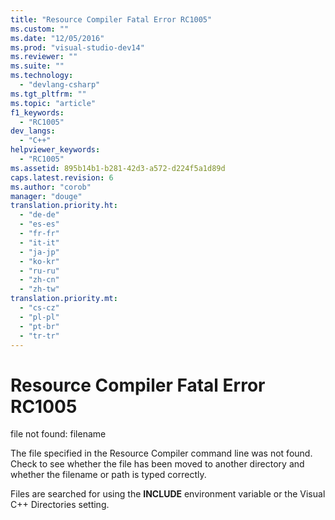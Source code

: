 ```yaml
---
title: "Resource Compiler Fatal Error RC1005"
ms.custom: ""
ms.date: "12/05/2016"
ms.prod: "visual-studio-dev14"
ms.reviewer: ""
ms.suite: ""
ms.technology: 
  - "devlang-csharp"
ms.tgt_pltfrm: ""
ms.topic: "article"
f1_keywords: 
  - "RC1005"
dev_langs: 
  - "C++"
helpviewer_keywords: 
  - "RC1005"
ms.assetid: 895b14b1-b281-42d3-a572-d224f5a1d89d
caps.latest.revision: 6
ms.author: "corob"
manager: "douge"
translation.priority.ht: 
  - "de-de"
  - "es-es"
  - "fr-fr"
  - "it-it"
  - "ja-jp"
  - "ko-kr"
  - "ru-ru"
  - "zh-cn"
  - "zh-tw"
translation.priority.mt: 
  - "cs-cz"
  - "pl-pl"
  - "pt-br"
  - "tr-tr"
---
```

# Resource Compiler Fatal Error RC1005
file not found: filename  
  
 The file specified in the Resource Compiler command line was not found. Check to see whether the file has been moved to another directory and whether the filename or path is typed correctly.  
  
 Files are searched for using the **INCLUDE** environment variable or the Visual C++ Directories setting.